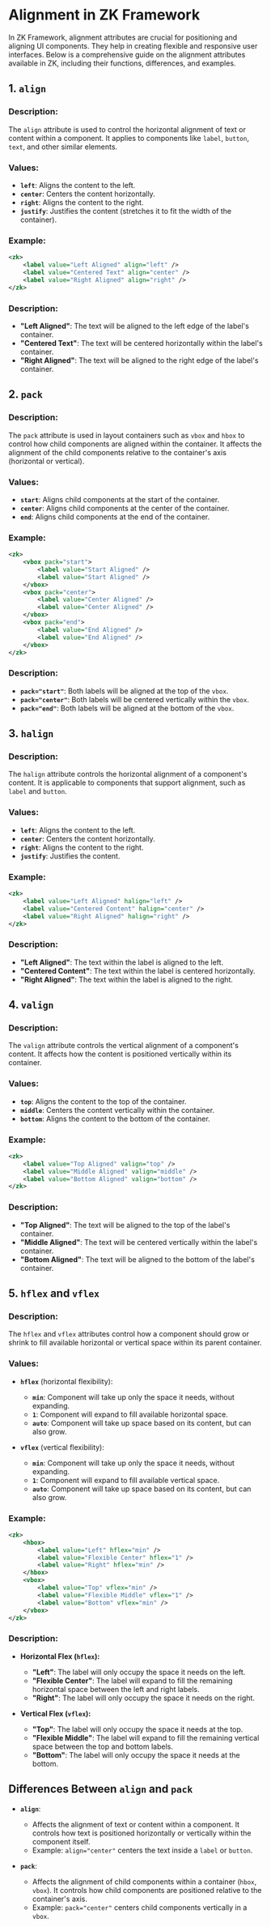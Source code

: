 
# Alignment in ZK Framework

In ZK Framework, alignment attributes are crucial for positioning and aligning UI components. They help in creating flexible and responsive user interfaces. Below is a comprehensive guide on the alignment attributes available in ZK, including their functions, differences, and examples.

## 1. `align`

### **Description:**
The `align` attribute is used to control the horizontal alignment of text or content within a component. It applies to components like `label`, `button`, `text`, and other similar elements.

### **Values:**
- **`left`**: Aligns the content to the left.
- **`center`**: Centers the content horizontally.
- **`right`**: Aligns the content to the right.
- **`justify`**: Justifies the content (stretches it to fit the width of the container).

### **Example:**

```xml
<zk>
    <label value="Left Aligned" align="left" />
    <label value="Centered Text" align="center" />
    <label value="Right Aligned" align="right" />
</zk>
```

### **Description:**
- **"Left Aligned"**: The text will be aligned to the left edge of the label's container.
- **"Centered Text"**: The text will be centered horizontally within the label's container.
- **"Right Aligned"**: The text will be aligned to the right edge of the label's container.

## 2. `pack`

### **Description:**
The `pack` attribute is used in layout containers such as `vbox` and `hbox` to control how child components are aligned within the container. It affects the alignment of the child components relative to the container's axis (horizontal or vertical).

### **Values:**
- **`start`**: Aligns child components at the start of the container.
- **`center`**: Aligns child components at the center of the container.
- **`end`**: Aligns child components at the end of the container.

### **Example:**

```xml
<zk>
    <vbox pack="start">
        <label value="Start Aligned" />
        <label value="Start Aligned" />
    </vbox>
    <vbox pack="center">
        <label value="Center Aligned" />
        <label value="Center Aligned" />
    </vbox>
    <vbox pack="end">
        <label value="End Aligned" />
        <label value="End Aligned" />
    </vbox>
</zk>
```

### **Description:**
- **`pack="start"`**: Both labels will be aligned at the top of the `vbox`.
- **`pack="center"`**: Both labels will be centered vertically within the `vbox`.
- **`pack="end"`**: Both labels will be aligned at the bottom of the `vbox`.

## 3. `halign`

### **Description:**
The `halign` attribute controls the horizontal alignment of a component's content. It is applicable to components that support alignment, such as `label` and `button`.

### **Values:**
- **`left`**: Aligns the content to the left.
- **`center`**: Centers the content horizontally.
- **`right`**: Aligns the content to the right.
- **`justify`**: Justifies the content.

### **Example:**

```xml
<zk>
    <label value="Left Aligned" halign="left" />
    <label value="Centered Content" halign="center" />
    <label value="Right Aligned" halign="right" />
</zk>
```

### **Description:**
- **"Left Aligned"**: The text within the label is aligned to the left.
- **"Centered Content"**: The text within the label is centered horizontally.
- **"Right Aligned"**: The text within the label is aligned to the right.

## 4. `valign`

### **Description:**
The `valign` attribute controls the vertical alignment of a component's content. It affects how the content is positioned vertically within its container.

### **Values:**
- **`top`**: Aligns the content to the top of the container.
- **`middle`**: Centers the content vertically within the container.
- **`bottom`**: Aligns the content to the bottom of the container.

### **Example:**

```xml
<zk>
    <label value="Top Aligned" valign="top" />
    <label value="Middle Aligned" valign="middle" />
    <label value="Bottom Aligned" valign="bottom" />
</zk>
```

### **Description:**
- **"Top Aligned"**: The text will be aligned to the top of the label's container.
- **"Middle Aligned"**: The text will be centered vertically within the label's container.
- **"Bottom Aligned"**: The text will be aligned to the bottom of the label's container.

## 5. `hflex` and `vflex`

### **Description:**
The `hflex` and `vflex` attributes control how a component should grow or shrink to fill available horizontal or vertical space within its parent container.

### **Values:**
- **`hflex`** (horizontal flexibility):
  - **`min`**: Component will take up only the space it needs, without expanding.
  - **`1`**: Component will expand to fill available horizontal space.
  - **`auto`**: Component will take up space based on its content, but can also grow.

- **`vflex`** (vertical flexibility):
  - **`min`**: Component will take up only the space it needs, without expanding.
  - **`1`**: Component will expand to fill available vertical space.
  - **`auto`**: Component will take up space based on its content, but can also grow.

### **Example:**

```xml
<zk>
    <hbox>
        <label value="Left" hflex="min" />
        <label value="Flexible Center" hflex="1" />
        <label value="Right" hflex="min" />
    </hbox>
    <vbox>
        <label value="Top" vflex="min" />
        <label value="Flexible Middle" vflex="1" />
        <label value="Bottom" vflex="min" />
    </vbox>
</zk>
```

### **Description:**
- **Horizontal Flex (`hflex`):**
  - **"Left"**: The label will only occupy the space it needs on the left.
  - **"Flexible Center"**: The label will expand to fill the remaining horizontal space between the left and right labels.
  - **"Right"**: The label will only occupy the space it needs on the right.

- **Vertical Flex (`vflex`):**
  - **"Top"**: The label will only occupy the space it needs at the top.
  - **"Flexible Middle"**: The label will expand to fill the remaining vertical space between the top and bottom labels.
  - **"Bottom"**: The label will only occupy the space it needs at the bottom.

## **Differences Between `align` and `pack`**

- **`align`**: 
  - Affects the alignment of text or content within a component. It controls how text is positioned horizontally or vertically within the component itself.
  - Example: `align="center"` centers the text inside a `label` or `button`.

- **`pack`**:
  - Affects the alignment of child components within a container (`hbox`, `vbox`). It controls how child components are positioned relative to the container's axis.
  - Example: `pack="center"` centers child components vertically in a `vbox`.

